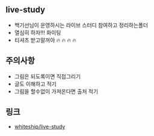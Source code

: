 ## live-study
- 백기선님이 운영하시는 라이브 스터디 참여하고 정리하는폴더
- 열심히 하자!!! 화이팅
- 티셔츠 받고말꺼야 🔥 🔥 🔥 🔥 

## 주의사항
- 그림은 되도록이면 직접그리기
- 글도 이해하고 적기
- 그림을 할수없이 가져온다면 출처 적기

## 링크
- [whiteship/live-study](https://github.com/whiteship/live-study)
  
